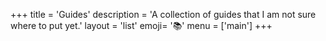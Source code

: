 +++
title = 'Guides'
description = 'A collection of guides that I am not sure where to put yet.'
layout = 'list'
emoji= '📚'
menu = ['main']
+++
